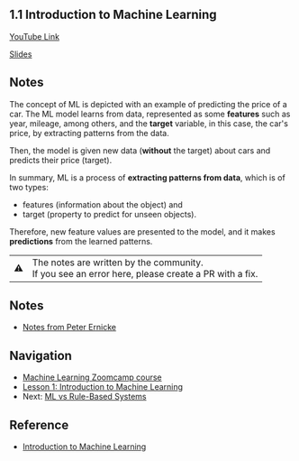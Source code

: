## 1.1 Introduction to Machine Learning

<a href="https://www.youtube.com/watch?v=Crm_5n4mvmg&list=PL3MmuxUbc_hIhxl5Ji8t4O6lPAOpHaCLR&index=2">YouTube Link</a>

[Slides](https://www.slideshare.net/AlexeyGrigorev/ml-zoomcamp-11-introduction-to-machine-learning)


## Notes

The concept of ML is depicted with an example of predicting the price of a car. The ML model
learns from data, represented as some **features** such as year, mileage, among others, and the **target** variable, in this
case, the car's price, by extracting patterns from the data.

Then, the model is given new data (**without** the target) about cars and predicts their price (target). 

In summary, ML is a process of **extracting patterns from data**, which is of two types:

* features (information about the object) and 
* target (property to predict for unseen objects). 

Therefore, new feature values are presented to the model, and it makes **predictions** from the learned patterns.

<table>
   <tr>
      <td>⚠️</td>
      <td>
         The notes are written by the community. <br>
         If you see an error here, please create a PR with a fix.
      </td>
   </tr>
</table>


## Notes

* [Notes from Peter Ernicke](https://knowmledge.com/2023/09/09/ml-zoomcamp-2023-introduction-to-machine-learning-part-1/)

## Navigation

* [Machine Learning Zoomcamp course](../)
* [Lesson 1: Introduction to Machine Learning](./)
* Next: [ML vs Rule-Based Systems](02-ml-vs-rules.md)

## Reference

* [Introduction to Machine Learning](https://danieljude1992.medium.com/introduction-to-machine-learning-b20dbdc583d8) 
